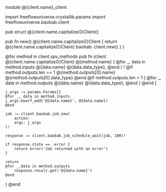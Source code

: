 module @{client.name}_client

import freeflowuniverse.crystallib.params
import freeflowuniverse.baobab.client

pub struct @{client.name.capitalize()}Client{}

pub fn new() @{client.name.capitalize()}Client {
	return @{client.name.capitalize()}Client{
		baobab: client.new()
	}
}

@for method in client.spv_methods
pub fn (client @{client.name.capitalize()}Client) @{method.name} (
	@for _, data in method.inputs
	@{data.name} @{data.data_type},
	@end
	) !
	@if method.outputs.len == 1 
	@{method.outputs[0].name} @{method.outputs[0].data_type}
 	@end
	@if method.outputs.len > 1
		(
		@for _, data in method.outputs
	@{data.name} @{data.data_type},
		@end
		)
	@end
	{

	j_args := params.Params{}
	@for _, data in method.inputs
	j_args.kwarf_add('@{data.name}', @{data.name})
	@end

	job := client.baobab.job_new(
		action:
		args: j_args
	)!

	response := client.baobab.job_schedule_wait(job, 100)!

	if response.state == .error {
		return error('Job returned with an error')
	}

	return
	@for _,data in method.outputs 
		response.result.get('@{data.name}')
	@end 
}
@end